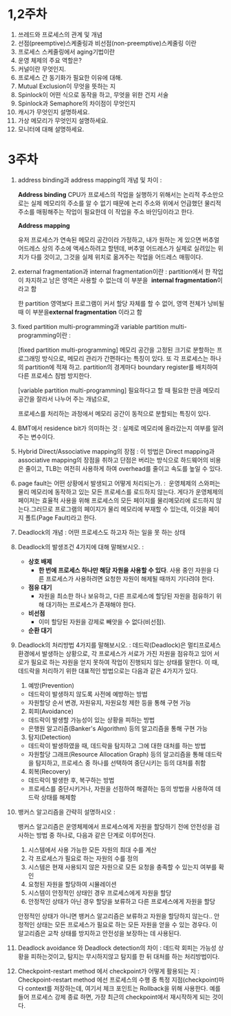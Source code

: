# 1,2주차

1. 쓰레드와 프로세스의 관계 및 개념
2. 선점(preemptive)스케줄링과 비선점(non-preemptive)스케줄링 이란
3. 프로세스 스케줄링에서 aging기법이란
4. 운영 체제의 주요 역할은?
5. 커널이란 무엇인지.
6. 프로세스 간 동기화가 필요한 이유에 대해.
7. Mutual Exclusion이 무엇을 뜻하는 지
8. Spinlock이 어떤 식으로 동작을 하고, 무엇을 위한 건지 서술
9. Spinlock과 Semaphore의 차이점이 무엇인지
10. 캐시가 무엇인지 설명하세요.
11. 가상 메모리가 무엇인지 설명하세요.
12. 모니터에 대해 설명하세요.

# 3주차

1. address binding과 address mapping의 개념 및 차이
   :
   
   **Address binding**
   CPU가 프로세스의 작업을 실행하기 위해서는 논리적 주소만으로는 실제 메모리의 주소를 알 수 없기 때문에 논리 주소와 위에서 언급했던 물리적 주소를 매핑해주는 작업이 필요한데 이 작업을 주소 바인딩이라고 한다.
   
   **Address mapping**
   
   유저 프로세스가 연속된 메모리 공간이라 가정하고, 내가 원하는 게 있으면 버추얼 어드레스 상의 주소에 액세스하려고 할텐데, 버추얼 어드레스가 실제로 실려있는 위치가 다를 것이고, 그것을 실제 위치로 옮겨주는 작업을 어드레스 매핑이다.
   
   
   
   
2. external fragmentation과 internal fragmentation이란
   : partition에서 한 작업이 차지하고 남은 영역은 사용할 수 없는데 이 부분을  **internal fragmentation**이라고 함
   
   한 partition 영역보다 프로그램이 커서 할당 자체를 할 수 없어, 영역 전체가 낭비될 때 이 부분을**external fragmentation** 이라고 함
   
   
3. fixed partition multi-programming과 variable partition multi-programming이란
   :  
   
   [fixed partition multi-programming]
   메모리 공간을 고정된 크기로 분할하는 프로그래밍 방식으로, 메모리 관리가 간편하다는 특징이 있다. 또  각 프로세스는 하나의 partition에 적재 하고. partition의 경계마다 boundary register를 배치하여 다른 프로세스 침범 방지한다.
   
   
   
   
   [variable partition multi-programming]
   필요하다고 할 때 필요한 만큼 메모리 공간을 잘라서 나누어 주는 개념으로,
   
   프로세스를 처리하는 과정에서 메모리 공간이 동적으로 분할되는 특징이 있다.
   
   
   
4. BMT에서 residence bit가 의미하는 것
   :  실제로 메모리에 올라갔는지 여부를 알려주는 변수이다.
   
   
   
5. Hybrid Direct/Associative mapping의 장점
   : 이 방법은 Direct mapping과 associative mapping의 장점을 취하고 단점은 버리는 방식으로 하드웨어의 비용은 줄이고, TLB는 여전히 사용하게 하여 overhead를 줄이고 속도를 높일 수 있다.
   
   
   
   
6. page fault는 어떤 상황에서 발생되고 어떻게 처리되는가.
   :  운영체제의 스와퍼는 물리 메모리에 동작하고 있는 모든 프로세스를 로드하지 않는다. 게다가 운영체제의 페이저는 효율적 사용을 위해 프로세스의 모든 페이지를 물리메모리에 로드하지 않는다.그러므로 프로그램의 페이지가 물리 메모리에 부재할 수 있는데, 이것을 페이지 폴트(Page Fault)라고 한다.
   
   
   
7. Deadlock의 개념
   : 어떤 프로세스도 하고자 하는 일을 못 하는 상태
   
   
   
8. Deadlock의 발생조건 4가지에 대해 말해보시오.
   :
   - **상호 배제**
     - **한 번에 프로세스 하나만 해당 자원을 사용할 수 있다**. 사용 중인 자원을 다른 프로세스가 사용하려면 요청한 자원이 해제될 때까지 기다려야 한다.
   - **점유 대기**
     - 자원을 최소한 하나 보유하고, 다른 프로세스에 할당된 자원을 점유하기 위해 대기하는 프로세스가 존재해야 한다.
   - **비선점**
     - 이미 할당된 자원을 강제로 빼앗을 수 없다(비선점).
   - **순환 대기**
     
     
9. Deadlock의 처리방법 4가지를 말해보시오.
   : 데드락(Deadlock)은 멀티프로세스 환경에서 발생하는 상황으로, 각 프로세스가 서로가 가진 자원을 점유하고 있어 서로가 필요로 하는 자원을 얻지 못하여 작업이 진행되지 않는 상태를 말한다. 이 때, 데드락을 처리하기 위한 대표적인 방법으로는 다음과 같은 4가지가 있다.
   
   1. 예방(Prevention)
   - 데드락이 발생하지 않도록 사전에 예방하는 방법
   - 자원할당 순서 변경, 자원유지, 자원요청 제한 등을 통해 구현 가능
   2. 회피(Avoidance)
   - 데드락이 발생할 가능성이 있는 상황을 피하는 방법
   - 은행원 알고리즘(Banker's Algorithm) 등의 알고리즘을 통해 구현 가능
   3. 탐지(Detection)
   - 데드락이 발생하였을 때, 데드락을 탐지하고 그에 대한 대처를 하는 방법
   - 자원할당 그래프(Resource Allocation Graph) 등의 알고리즘을 통해 데드락을 탐지하고, 프로세스 중 하나를 선택하여 중단시키는 등의 대처를 취함
   4. 회복(Recovery)
   - 데드락이 발생한 후, 복구하는 방법
   - 프로세스를 중단시키거나, 자원을 선점하여 해결하는 등의 방법을 사용하여 데드락 상태를 해제함
     
     
     
     
10. 뱅커스 알고리즘을 간략히 설명하시오
    : 
    
    뱅커스 알고리즘은 운영체제에서 프로세스에게 자원을 할당하기 전에 안전성을 검사하는 방법 중 하나로, 다음과 같은 단계로 이루어진다.
    1. 시스템에서 사용 가능한 모든 자원의 최대 수를 계산
    2. 각 프로세스가 필요로 하는 자원의 수를 정의
    3. 시스템은 현재 사용되지 않은 자원으로 모든 요청을 충족할 수 있는지 여부를 확인
    4. 요청된 자원을 할당하여 시뮬레이션
    5. 시스템이 안정적인 상태인 경우 프로세스에게 자원을 할당
    6. 안정적인 상태가 아닌 경우 할당을 보류하고 다른 프로세스에게 자원을 할당
       
    
    안정적인 상태가 아니면 뱅커스 알고리즘은 보류하고 자원을 할당하지 않는다.. 안정적인 상태는 모든 프로세스가 필요로 하는 모든 자원을 얻을 수 있는 경우다. 이 알고리즘은 교착 상태를 방지하고 안전성을 보장하는 데 사용된다.
    
    
    
    
11. Deadlock avoidance 와 Deadlock detection의 차이
    : 데드락 회피는 가능성 상황을 피하는것이고, 탐지는 무시하지않고 탐지를 한 뒤 대처를 하는 처리방법이다.
    
    
    
    
12. Checkpoint-restart method 에서 checkpoint가 어떻게 활용되는 지
    :  Checkpoint-restart method 에선 프로세스의 수행 중 특정 지점(checkpoint)마다 context를 저장하는데, 여기서 체크 포인트는 Rollback을 위해 사용한다. 예를 들어 프로세스 강제 종료 하면, 가장 최근의 checkpoint에서 재시작하게 되는 것이다.
